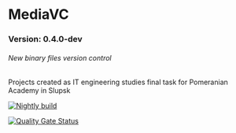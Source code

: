 # MediaVC
### Version: 0.4.0-dev
###### New binary files version control

Projects created as IT engineering studies final task for Pomeranian Academy in Slupsk

[![Nightly build](https://github.com/mateuszokroj1/MediaVC/actions/workflows/nightly.yml/badge.svg?branch=main&event=schedule)](https://github.com/mateuszokroj1/MediaVC/actions/workflows/nightly.yml)

[![Quality Gate Status](https://sonarcloud.io/api/project_badges/measure?project=mateuszokroj1_MediaVC&metric=alert_status)](https://sonarcloud.io/summary/new_code?id=mateuszokroj1_MediaVC)
